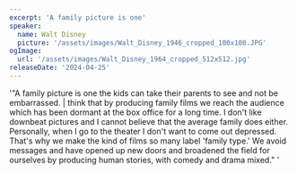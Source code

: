 ```yaml
---
excerpt: 'A family picture is one'
speaker:
  name: Walt Disney
  picture: '/assets/images/Walt_Disney_1946_cropped_100x100.JPG'
ogImage:
  url: '/assets/images/Walt_Disney_1964_cropped_512x512.jpg'
releaseDate: '2024-04-25'
---
```


'"A family picture is one the kids can take their parents to see and not be embarrassed. | think that by producing family films we reach the audience which has been dormant at the box office for a long time. I don't like downbeat pictures and I cannot believe that the average family does either. Personally, when I go to the theater I don't want to come out depressed. That's why we make the kind of films so many label 'family type.' We avoid messages and have opened up new doors and broadened the field for ourselves by producing human stories, with comedy and drama mixed."'
